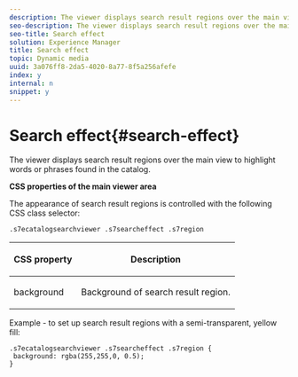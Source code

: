 ```yaml
---
description: The viewer displays search result regions over the main view to highlight words or phrases found in the catalog.
seo-description: The viewer displays search result regions over the main view to highlight words or phrases found in the catalog.
seo-title: Search effect
solution: Experience Manager
title: Search effect
topic: Dynamic media
uuid: 3a076ff8-2da5-4020-8a77-8f5a256afefe
index: y
internal: n
snippet: y
---
```


# Search effect{#search-effect}

The viewer displays search result regions over the main view to highlight words or phrases found in the catalog.

<a id="section_061E550C1C1D4DB2BD663A898895B38C"></a>

**CSS properties of the main viewer area**

The appearance of search result regions is controlled with the following CSS class selector:

`.s7ecatalogsearchviewer .s7searcheffect .s7region`

<table id="table_94EE3F5BBE4547C0B4943471CEE7EDE4"> 
 <thead> 
  <tr> 
   <th colname="col1" class="entry"> <p> CSS property </p> </th> 
   <th colname="col2" class="entry"> <p>Description </p> </th> 
  </tr> 
 </thead>
 <tbody> 
  <tr> 
   <td colname="col1"> <p> <span class="codeph"> background </span> </p> </td> 
   <td colname="col2"> <p>Background of search result region. </p> </td> 
  </tr> 
 </tbody> 
</table>

Example - to set up search result regions with a semi-transparent, yellow fill:

```
.s7ecatalogsearchviewer .s7searcheffect .s7region { 
 background: rgba(255,255,0, 0.5); 
}
```

